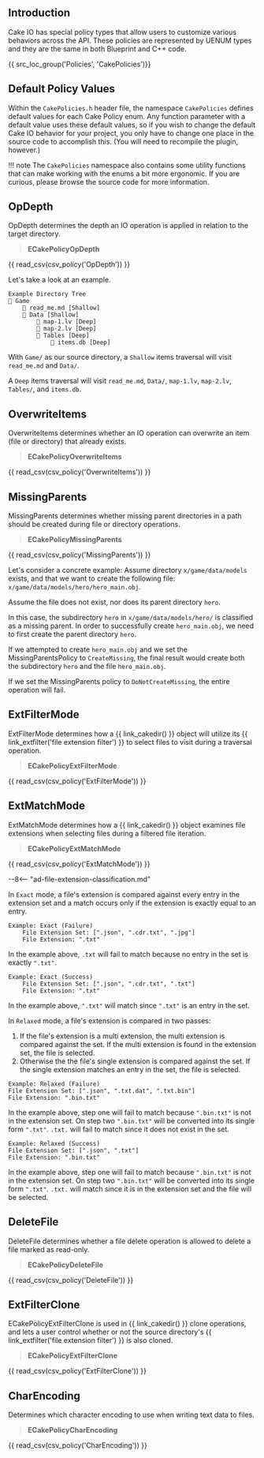 ## Introduction
Cake IO has special policy types that allow users to customize various behaviors across the API. These policies are represented by UENUM types and they are the same in both Blueprint and C++ code. 

{{ src_loc_group('Policies', 'CakePolicies')}}

## Default Policy Values
Within the `CakePolicies.h` header file, the namespace `CakePolicies` defines default values for each Cake Policy enum. Any function parameter with a default value uses these default values, so if you wish to change the default Cake IO behavior for your project, you only have to change one place in the source code to accomplish this. (You will need to recompile the plugin, however.)

!!! note
    The `CakePolicies` namespace also contains some utility functions that can make working with the enums a bit more ergonomic. If you are curious, please browse the source code for more information.

## OpDepth
OpDepth determines the depth an IO operation is applied in relation to the target directory. 

> **ECakePolicyOpDepth**

{{ read_csv(csv_policy('OpDepth')) }}

Let's take a look at an example.
```
Example Directory Tree
📁 Game
    📄 read_me.md [Shallow]
    📁 Data [Shallow]
        📄 map-1.lv [Deep]
        📄 map-2.lv [Deep]
        📁 Tables [Deep]
            📄 items.db [Deep]
```

With `Game/` as our source directory, a `Shallow` items traversal will visit `read_me.md` and `Data/`. 

A `Deep` items traversal will visit `read_me.md`, `Data/`, `map-1.lv`, `map-2.lv`, `Tables/`, and `items.db`.

## OverwriteItems	
OverwriteItems determines whether an IO operation can overwrite an item (file or directory) that already exists. 

> **ECakePolicyOverwriteItems**

{{ read_csv(csv_policy('OverwriteItems')) }}

## MissingParents
MissingParents determines whether missing parent directories in a path should be created during file or directory operations. 

> **ECakePolicyMissingParents**

{{ read_csv(csv_policy('MissingParents')) }}

Let's consider a concrete example: 
Assume directory `x/game/data/models` exists, and that we want to create the following file: `x/game/data/models/hero/hero_main.obj`.

Assume the file does not exist, nor does its parent directory `hero`.

In this case, the subdirectory `hero` in `x/game/data/models/hero/` is classified as a missing parent. In order to successfully create `hero_main.obj`, we need to first create the parent directory `hero`. 

If we attempted to create `hero_main.obj` and we set the MissingParentsPolicy to `CreateMissing`, the final result would create both the subdirectory `hero` and the file `hero_main.obj`. 

If we set the MissingParents policy to `DoNotCreateMissing`, the entire operation will fail. 

## ExtFilterMode
ExtFilterMode determines how a {{ link_cakedir() }} object will utilize its {{ link_extfilter('file extension filter') }} to select files to visit during a traversal operation.

> **ECakePolicyExtFilterMode**

{{ read_csv(csv_policy('ExtFilterMode')) }}

## ExtMatchMode
ExtMatchMode determines how a {{ link_cakedir() }} object examines file extensions when selecting files during a filtered file iteration.

> **ECakePolicyExtMatchMode**

{{ read_csv(csv_policy('ExtMatchMode')) }}

--8<-- "ad-file-extension-classification.md"

In `Exact` mode, a file's extension is compared against every entry in the extension set and a match occurs only if the extension is exactly equal to an entry. 

```
Example: Exact (Failure)
    File Extension Set: [".json", ".cdr.txt", ".jpg"]
    File Extension: ".txt"
```
In the example above, `.txt` will fail to match because no entry in the set is exactly `".txt"`.

```
Example: Exact (Success)
    File Extension Set: [".json", ".cdr.txt", ".txt"]
    File Extension: ".txt"
```
In the example above, `".txt"` will match since `".txt"` is an entry in the set.

In `Relaxed` mode, a file's extension is compared in two passes:

1.  If the file's extension is a multi extension, the multi extension is compared against the set. If the multi extension is found in the extension set, the file is selected.
1.  Otherwise the the file's single extension is compared against the set. If the single extension matches an entry in the set, the file is selected.

```
Example: Relaxed (Failure)
File Extension Set: [".json", ".txt.dat", ".txt.bin"]
File Extension: ".bin.txt"
```
In the example above, step one will fail to match because `".bin.txt"` is not in the extension set.
On step two `".bin.txt"` will be converted into its single form `".txt"`. `.txt.` will fail to match since it does not exist in the set.

```
Example: Relaxed (Success)
File Extension Set: [".json", ".txt"]
File Extension: ".bin.txt"
```
In the example above, step one will fail to match because `".bin.txt"` is not in the extension set.
On step two `".bin.txt"` will be converted into its single form `".txt"`. `.txt.` will match since it is in the extension set and the file will be selected.

## DeleteFile
DeleteFile determines whether a file delete operation is allowed to delete a file marked as read-only.

> **ECakePolicyDeleteFile**

{{ read_csv(csv_policy('DeleteFile')) }}

## ExtFilterClone
ECakePolicyExtFilterClone is used in {{ link_cakedir() }} clone operations, and lets a user control whether or not the source directory's {{ link_extfilter('file extension filter') }} is also cloned. 

> **ECakePolicyExtFilterClone**

{{ read_csv(csv_policy('ExtFilterClone')) }}

## CharEncoding
Determines which character encoding to use when writing text data to files.

> **ECakePolicyCharEncoding**

{{ read_csv(csv_policy('CharEncoding')) }}